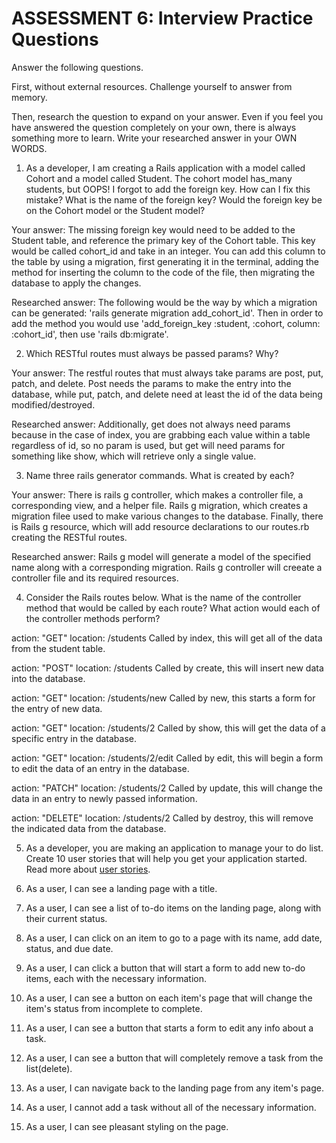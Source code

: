 # ASSESSMENT 6: Interview Practice Questions

Answer the following questions.

First, without external resources. Challenge yourself to answer from memory.

Then, research the question to expand on your answer. Even if you feel you have answered the question completely on your own, there is always something more to learn. Write your researched answer in your OWN WORDS.

1. As a developer, I am creating a Rails application with a model called Cohort and a model called Student. The cohort model has_many students, but OOPS! I forgot to add the foreign key. How can I fix this mistake? What is the name of the foreign key? Would the foreign key be on the Cohort model or the Student model?

Your answer: The missing foreign key would need to be added to the Student table, and reference the primary key of the Cohort table. This key would be called cohort_id and take in an integer. You can add this column to the table by using a migration, first generating it in the terminal, adding the method for inserting the column to the code of the file, then migrating the database to apply the changes.

Researched answer: The following would be the way by which a migration can be generated: 'rails generate migration add_cohort_id'. Then in order to add the method you would use 'add_foreign_key :student, :cohort, column: :cohort_id', then use 'rails db:migrate'.

2. Which RESTful routes must always be passed params? Why?

Your answer: The restful routes that must always take params are post, put, patch, and delete. Post needs the params to make the entry into the database, while put, patch, and delete need at least the id of the data being modified/destroyed.

Researched answer: Additionally, get does not always need params because in the case of index, you are grabbing each value within a table regardless of id, so no param is used, but get will need params for something like show, which will retrieve only a single value.

3. Name three rails generator commands. What is created by each?

Your answer: There is rails g controller, which makes a controller file, a corresponding view, and a helper file. Rails g migration, which creates a migration filee used to make various changes to the database. Finally, there is Rails g resource, which will add resource declarations to our routes.rb creating the RESTful routes.

Researched answer: Rails g model will generate a model of the specified name along with a corresponding migration. Rails g controller will creeate a controller file and its required resources.

4. Consider the Rails routes below. What is the name of the controller method that would be called by each route? What action would each of the controller methods perform?

action: "GET" location: /students
Called by index, this will get all of the data from the student table.

action: "POST" location: /students
Called by create, this will insert new data into the database.

action: "GET" location: /students/new
Called by new, this starts a form for the entry of new data.

action: "GET" location: /students/2
Called by show, this will get the data of a specific entry in the database.

action: "GET" location: /students/2/edit
Called by edit, this will begin a form to edit the data of an entry in the database.

action: "PATCH" location: /students/2
Called by update, this will change the data in an entry to newly passed information.

action: "DELETE" location: /students/2
Called by destroy, this will remove the indicated data from the database.

5. As a developer, you are making an application to manage your to do list. Create 10 user stories that will help you get your application started. Read more about [user stories](https://www.atlassian.com/agile/project-management/user-stories).

1. As a user, I can see a landing page with a title.

2. As a user, I can see a list of to-do items on the landing page, along with their current status.

3. As a user, I can click on an item to go to a page with its name, add date, status, and due date.

4. As a user, I can click a button that will start a form to add new to-do items, each with the necessary information.

5. As a user, I can see a button on each item's page that will change the item's status from incomplete to complete.

6. As a user, I can see a button that starts a form to edit any info about a task.

7. As a user, I can see a button that will completely remove a task from the list(delete).

8. As a user, I can navigate back to the landing page from any item's page.

9. As a user, I cannot add a task without all of the necessary information.

10. As a user, I can see pleasant styling on the page.